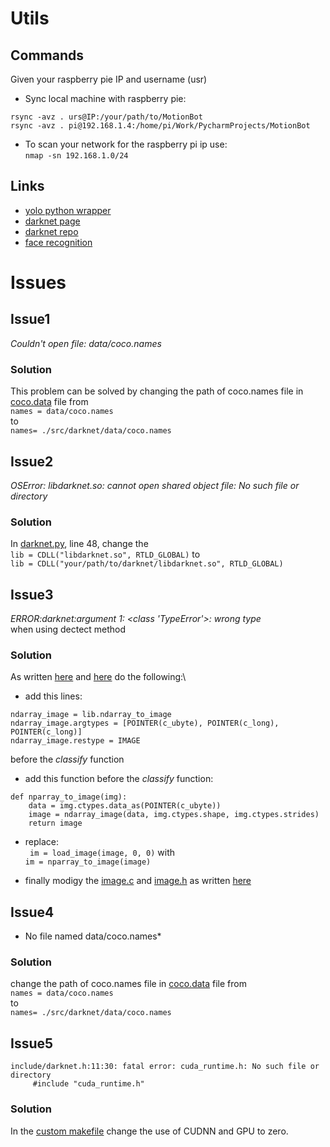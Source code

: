# Utils

## Commands

Given your raspberry pie IP and username (usr)

- Sync local machine with raspberry pie:
 
 ```
 rsync -avz . urs@IP:/your/path/to/MotionBot
 rsync -avz . pi@192.168.1.4:/home/pi/Work/PycharmProjects/MotionBot

 ```


- To scan your network for the raspberry pi ip use:\
`nmap -sn 192.168.1.0/24`

## Links
- [yolo python wrapper](https://github.com/madhawav/YOLO3-4-Py)
- [darknet page](https://pjreddie.com/darknet/)
- [darknet repo](https://github.com/pjreddie/darknet)
- [face recognition](https://github.com/ageitgey/face_recognition)

# Issues

## Issue1
*Couldn't open file: data/coco.names*

### Solution 
This problem can be solved by changing the path of coco.names file in [coco.data](yolo/cfg/coco.data) file from\
`names = data/coco.names`\
to\
 `names= ./src/darknet/data/coco.names`


## Issue2
*OSError: libdarknet.so: cannot open shared object file: No such file or directory*

### Solution 
In [darknet.py](../src/darknet/python/darknet.py), line 48, change the \
`lib = CDLL("libdarknet.so", RTLD_GLOBAL)`
to\
`lib = CDLL("your/path/to/darknet/libdarknet.so", RTLD_GLOBAL)`

## Issue3
*ERROR:darknet:argument 1: <class 'TypeError'>: wrong type*\
when using dectect method

### Solution 
As written [here](https://github.com/pjreddie/darknet/issues/1384) and [here](https://github.com/pjreddie/darknet/issues/289) do the following:\
- add this lines: 
```
ndarray_image = lib.ndarray_to_image
ndarray_image.argtypes = [POINTER(c_ubyte), POINTER(c_long), POINTER(c_long)]
ndarray_image.restype = IMAGE
```
before the *classify* function

- add this function before the *classify* function:
```
def nparray_to_image(img): 
    data = img.ctypes.data_as(POINTER(c_ubyte))
    image = ndarray_image(data, img.ctypes.shape, img.ctypes.strides)
    return image
```

- replace:\
` im = load_image(image, 0, 0)` with\
`im = nparray_to_image(image)`

- finally modigy the [image.c](../src/darknet/src/image.c) and [image.h](../src/darknet/src/image.h) as written [here](https://github.com/pjreddie/darknet/issues/289#issuecomment-342448358)  

## Issue4
* No file named data/coco.names*

### Solution
change the path of coco.names file in [coco.data](src/darknet/cfg/coco.data) file from\
`names = data/coco.names`\
to\
 `names= ./src/darknet/data/coco.names`
 
 
## Issue5
```
include/darknet.h:11:30: fatal error: cuda_runtime.h: No such file or directory
     #include "cuda_runtime.h"

```

### Solution 
In the [custom makefile](Resources/Custom_darknet/Makefile) change the use of CUDNN and GPU to zero.